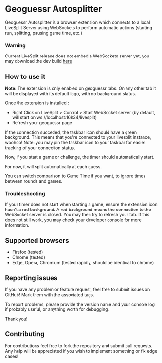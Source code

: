 # Geoguessr Autosplitter

Geoguessr Autosplitter is a browser extension which connects to a local LiveSplit Server using WebSockets to perform automatic actions (starting run, splitting, pausing game time, etc.) 

### Warning

Current LiveSplit release does not embed a WebSockets server yet, you may download the dev build [here](https://raw.githubusercontent.com/LiveSplit/LiveSplit.github.io/artifacts/LiveSplitDevBuild.zip)

## How to use it

**Note:** The extension is only enabled on geoguessr tabs. On any other tab it will be displayed with its default logo, with no background status.

Once the extension is installed :
- Right Click on LiveSplit > Control > Start WebSocket server (by default, will start on ws://localhost:16834/livesplit) 
- Refresh your geoguessr page

If the connection succeded, the taskbar icon should have a green background. This means that you're connected to your livesplit instance, woohoo!
Note: you may pin the taskbar icon to your taskbar for easier tracking of your connection status.

Now, if you start a game or challenge, the timer should automatically start.

For now, it will split automatically at each guess.

You can switch comparison to Game Time if you want, to ignore times between rounds and games.

### Troubleshooting

If your timer does not start when starting a game, ensure the extension icon hasn't a red background. A red background means the connection to the WebSocket server is closed. You may then try to refresh your tab. If this does not still work, you may check your developer console for more information.

## Supported browsers

- Firefox (tested)
- Chrome (tested)
- Edge, Opera, Chromium (tested rapidly, should be identical to chrome)

## Reporting issues

If you have any problem or feature request, feel free to submit issues on GitHub! Mark them with the associated tags.

To report problems, please provide the version name and your console log if probably useful, or anything worth for debugging.

Thank you!

## Contributing

For contributions feel free to fork the repository and submit pull requests. Any help will be appreciated if you wish to implement something or fix edge cases!